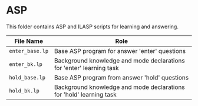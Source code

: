 # ASP

This folder contains ASP and ILASP scripts for learning and answering.

| File Name | Role |
| --------- | ---- |
| `enter_base.lp` | Base ASP program for answer 'enter' questions |
| `enter_bk.lp` | Background knowledge and mode declarations for 'enter' learning task |
| `hold_base.lp` | Base ASP program from answer 'hold' questions |
| `hold_bk.lp` | Background knowledge and mode declarations for 'hold' learning task |

